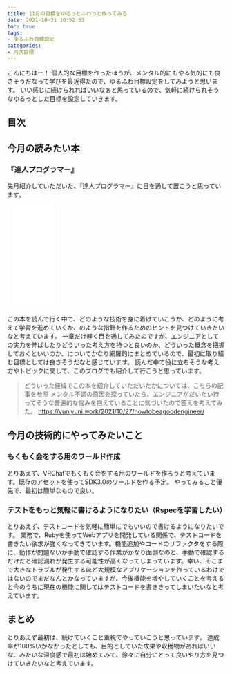 ```yaml
---
title: 11月の目標をゆるっとふわっと作ってみる
date: 2021-10-31 16:52:53
toc: true
tags: 
- ゆるふわ目標設定
categories:
- 月次目標
---
```


こんにちはー！
個人的な目標を作ったほうが、メンタル的にもやる気的にも良さそうだなって学びを最近得たので、ゆるふわ目標設定をしてみようと思います。
いい感じに続けられればいいなぁと思っているので、気軽に続けられそうなゆるっとした目標を設定していきます。

## 目次
<!-- toc -->

<!--more-->

## 今月の読みたい本

### 『達人プログラマー』
先月紹介していただいた、『達人プログラマー』に目を通して置こうと思っています。
<iframe style="width:120px;height:240px;" marginwidth="0" marginheight="0" scrolling="no" frameborder="0" src="//rcm-fe.amazon-adsystem.com/e/cm?lt1=_blank&bc1=000000&IS2=1&bg1=FFFFFF&fc1=000000&lc1=0000FF&t=hirako0928-22&language=ja_JP&o=9&p=8&l=as4&m=amazon&f=ifr&ref=as_ss_li_til&asins=4274226298&linkId=ed77465b3874d7a342f7d61a8b211ac8"></iframe>

この本を読んで行く中で、どのような技術を身に着けていこうか、どのように考えて学習を進めていくか、のような指針を作るためのヒントを見つけていきたいなと考えています。
一章だけ軽く目を通してみたのですが、エンジニアとしての実力を伸ばしたりどういった考え方を持つと良いのか、どういった概念を把握しておくといいのか、についてかなり網羅的にまとめているので、最初に取り組む目標としては良さそうだなと感じています。
読んだ中で役に立ちそうな考え方やトピックに関して、このブログでも紹介して行こうと思っています。

> どういった経緯でこの本を紹介していただいたかについては、こちらの記事を参照
> メンタル不調の原因を探っていたら、エンジニアがだいたい持ってそうな普遍的な悩みを抱えていることに気づいたので答えを考えてみた。
> https://yuniyuni.work/2021/10/27/howtobeagoodengineer/

## 今月の技術的にやってみたいこと

### もくもく会をする用のワールド作成

とりあえず、VRChatでもくもく会をする用のワールドを作ろうと考えています。既存のアセットを使ってSDK3.0のワールドを作る予定。
やってみること優先で、最初は簡単なもので良い。

### テストをもっと気軽に書けるようになりたい（Rspecを学習したい）

とりあえず、テストコードを気軽に簡単にでもいいので書けるようになりたいです。
業務で、Rubyを使ってWebアプリを開発している関係で、テストコードを書きたい欲求が強くなってきています。機能追加やコードのリファクタをする際に、動作が問題ないか手動で確認する作業がかなり面倒なのと、手動で確認するだけだと確認漏れが発生する可能性が高くなってしまっています。幸い、そこまで大きなトラブルが発生するほど大規模なアプリケーションを作っているわけではないのでまだなんとかなっていますが、今後機能を増やしていくことを考えると今のうちに現在の機能に関してはテストコードを書ききってしまいたいなと考えています。

## まとめ

とりあえず最初は、続けていくこと重視でやっていこうと思っています。
達成率が100%いかなかったとしても、目的としていた成果や収穫物があればいいな、みたいな温度感で最初は始めてみて、徐々に自分にとって良いやり方を見つけていきたいなと考えています。